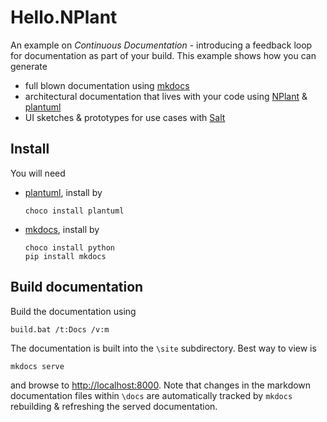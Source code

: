 # Hello.NPlant

An example on *Continuous Documentation* - introducing a feedback loop for documentation as part of your build. This example shows how you can generate

- full blown documentation using [mkdocs](http://www.mkdocs.org/) 
- architectural documentation that lives with your code using [NPlant](https://github.com/nplant/nplant) & [plantuml](http://plantuml.com/)
- UI sketches & prototypes for use cases with [Salt](http://plantuml.com/salt.html) 

## Install 

You will need

  - [plantuml](http://plantuml.sourceforge.net/), install by 
	  
		choco install plantuml

  - [mkdocs](http://www.mkdocs.org/), install by 
  
		choco install python
		pip install mkdocs

## Build documentation

Build the documentation using

	build.bat /t:Docs /v:m

The documentation is built into the `\site` subdirectory. Best way to view is

	mkdocs serve

and browse to [http://localhost:8000](http://localhost:8000). Note that changes in the markdown documentation files within `\docs` are automatically tracked by `mkdocs` rebuilding & refreshing the served documentation.
